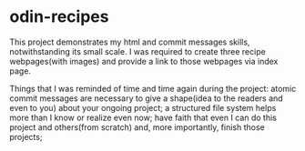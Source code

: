 # odin-recipes

This project demonstrates my html and commit messages skills, notwithstanding its small scale. I was required to create three recipe webpages(with images) and provide a link to those webpages via index page.

Things that I was reminded of time and time again during the project:
atomic commit messages are necessary to give a shape(idea to the readers and even to you) about your ongoing project;
a structured file system helps more than I know or realize even now;
have faith that even I can do this project and others(from scratch) and, more importantly, finish those projects;